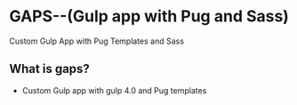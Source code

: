 # GAPS--(Gulp app with Pug and Sass)
Custom Gulp App with Pug Templates and Sass


## What is gaps?
* Custom Gulp app with gulp 4.0 and Pug templates
